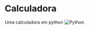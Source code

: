 # Calculadora
Uma calculadora em python
![Python](https://img.shields.io/badge/Python-3670A0?style=for-the-badge&logo=python&logoColor=ffdd54)
